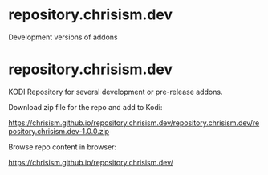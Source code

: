 # repository.chrisism.dev
Development versions of addons

# repository.chrisism.dev
KODI Repository for several development or pre-release addons.

Download zip file for the repo and add to Kodi:

https://chrisism.github.io/repository.chrisism.dev/repository.chrisism.dev/repository.chrisism.dev-1.0.0.zip

Browse repo content in browser:

https://chrisism.github.io/repository.chrisism.dev/